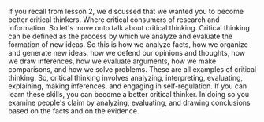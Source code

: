 If you recall from lesson 2, we discussed that we wanted you to become better
critical thinkers. Where critical consumers of research and information. So
let's move onto talk about critical thinking. Critical thinking can be defined
as the process by which we analyze and evaluate the formation of new ideas. So
this is how we analyze facts, how we organize and generate new ideas, how we
defend our opinions and thoughts, how we draw inferences, how we evaluate
arguments, how we make comparisons, and how we solve problems. These are all
examples of critical thinking. So, critical thinking involves analyzing,
interpreting, evaluating, explaining, making inferences, and engaging in
self-regulation. If you can learn these skills, you can become a better
critical thinker. In doing so you examine people's claim by analyzing,
evaluating, and drawing conclusions based on the facts and on the evidence.
